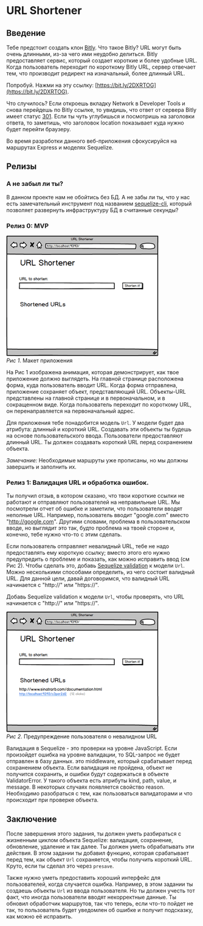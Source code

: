 # URL Shortener

## Введение
Тебе предстоит создать клон [Bitly][]. Что такое Bitly? URL могут быть очень длинными, из-за чего ими неудобно делиться. Bitly предоставляет сервис, который создает короткие и более удобные URL. Когда пользователь переходит по короткому Bitly URL, сервер отвечает тем, что производит редирект на изначальный, более длинный URL.

Попробуй. Нажми на эту ссылку:  [https://bit.ly/2DXRTOG](https://bit.ly/2DXRTOG).

Что случилось? Если откроешь вкладку Network в Developer Tools и снова перейдешь по Bitly ссылке, то увидишь, что ответ от сервера Bitly имеет статус [301][wikipedia 301]. Если ты чуть углубишься и посмотришь на заголовки ответа, то заметишь, что заголовок location показывает куда нужно будет перейти браузеру.

Во время разработки данного веб-приложения сфокусируйся на маршрутах Express и моделях Sequelize.

## Релизы

### А не забыл ли ты?
В данном проекте нам не обойтись без БД. А не забы ли ты, что у нас есть замечательный инструмент под названием [sequelize-cli](https://sequelize.org/master/manual/migrations.html), который позволяет развернуть инфраструктуру БД в считанные секунды?

### Релиз 0: MVP
![mvp animation](readme-assets/mvp-animation.gif)  
*Рис 1*.  Макет приложения


На Рис 1 изображена анимация, которая демонстрирует, как твое приложение должно выглядеть. На главной странице расположена форма, куда пользователь вводит URL. Когда форма отправлена, приложение сохраняет объект, представляющий URL. Объекты-URL представлены на главной странице и в первоначальном, и в сокращенном виде. Когда пользователь переходит по короткому  URL, он перенаправляется на первоначальный адрес.

Для приложения тебе понадобится модель `Url`. У модели будет два атрибута: длинный и короткий URL. Создавать эти объекты ты будешь на основе пользовательского ввода. Пользователи предоставляют длинный URL. Ты должен создавать короткий URL перед сохранением объекта.

*Замечание:*  Необходимые маршруты уже прописаны, но мы должны завершить и заполнить их.


### Релиз 1:  Валидация URL и обработка ошибок.
Ты получил отзыв, в котором сказано, что твои короткие ссылки не работают и отправляют пользователей на неправильные URL. Мы посмотрели отчет об ошибке и заметили, что пользователи вводят неполные URL. Например, пользователь вводит "google.com" вместо "http://google.com". Другими словами, проблема в пользовательском вводе, но выглядит это так, будто проблема на твоей стороне и, конечно, тебе нужно что-то с этим сделать.

Если пользователь отправляет невалидный URL, тебе не надо предоставлять ему короткую ссылку; вместо этого его нужно предупредить о проблеме и показать, как можно исправить ввод (см Рис 2). Чтобы сделать это, добавь [Sequelize validation](https://sequelize.org/master/manual/validations-and-constraints.html) к модели `Url`. Можно несколькими способами определить, из чего состоит валидный URL. Для данной цели, давай договоримся, что валидный URL начинается с "http://" или "https://".

Добавь Sequelize validation к модели `Url`, чтобы проверять, что URL начинается с "http://" или "https://".


![error animation](readme-assets/show-error-animation.gif)  
*Рис 2*.  Предупреждение пользователя о невалидном URL

Валидация в Sequelize - это проверки на уровне JavaScript. Если произойдет ошибка на уровне валидации, то SQL-запрос не будет отправлен в базу данных.
это middleware, который срабатывает перед сохранением объекта. Если валидация не пройдена, объект не получится сохранить, и ошибки будут содержаться в объекте ValidatorError. У такого объекта есть атрибуты  kind, path, value, и message. В некоторых случаях появляется свойство reason. Необходимо разобраться с тем, как пользоваться валидаторами и что происходит при проверке объекта.


## Заключение
После завершения этого задания, ты должен уметь разбираться с жизненным циклом объекта Sequelize: валидация, сохранение, обновление, удаление и так далее. Ты должен уметь обрабатывать эти действия. В этом задании ты добавил функцию, которая срабатывает перед тем, как объект `Url` сохраняется, чтобы получить короткий URL. Круто, если ты сделал это через `presave`.

Также нужно уметь предоставить хороший интерфейс для пользователей, когда случается ошибка. Например, в этом задании ты создаешь объекты  `Url` из ввода пользователя. Но ты должен учесть тот факт, что иногда пользователи вводят некорректные данные. Ты обновил обработчик маршрутов, так что теперь, если что-то пойдет не так, то пользователь будет уведомлен об ошибке и получит подсказку, как можно её исправить.

[bitly]: http://bitly.com/
[HTTP status codes]: https://ru.wikipedia.org/wiki/%D0%A1%D0%BF%D0%B8%D1%81%D0%BE%D0%BA_%D0%BA%D0%BE%D0%B4%D0%BE%D0%B2_%D1%81%D0%BE%D1%81%D1%82%D0%BE%D1%8F%D0%BD%D0%B8%D1%8F_HTTP
[HTTP status cats]: http://httpcats.herokuapp.com/
[wikipedia 301]: https://ru.wikipedia.org/wiki/HTTP_301